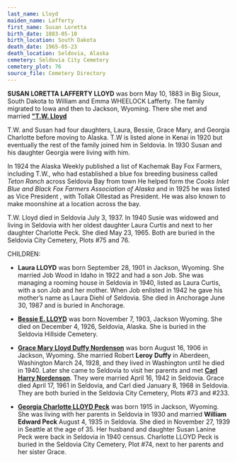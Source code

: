```yaml
---
last_name: Lloyd
maiden_name: Lafferty
first_name: Susan Loretta
birth_date: 1883-05-10
birth_location: South Dakota
death_date: 1965-05-23
death_location: Seldovia, Alaska
cemetery: Seldovia City Cemetery
cemetery_plot: 76
source_file: Cemetery Directory
---
```

 **SUSAN LORETTA LAFFERTY LLOYD** was born May 10, 1883 in Big
Sioux, South Dakota to William and Emma WHEELOCK Lafferty. The family migrated to Iowa and then to Jackson, Wyoming. There she met and married [**"T.W. Lloyd**](./Lloyd_Theophilus_W.md)  

T.W. and Susan had four daughters, Laura, Bessie, Grace Mary, and Georgia Charlotte before moving to Alaska. T.W is listed alone in Kenai in 1920 but
eventually the rest of the family joined him in Seldovia. In 1930 Susan
and his daughter Georgia were living with him.

In 1924 the Alaska Weekly published a list of Kachemak Bay Fox Farmers,
including T.W., who had established a blue fox breeding business called
*Teton Ranch* across Seldovia Bay from town He helped form the *Cooks
Inlet Blue and Black Fox Farmers Association of Alaska* and in 1925 he
was listed as Vice President , with Tollak Ollestad as President. He was
also known to make moonshine at a location across the bay.

T.W. Lloyd died in Seldovia July 3, 1937. In 1940 Susie was widowed and
living in Seldovia with her oldest daughter Laura Curtis and next to her
daughter Charlotte Peck. She died May 23, 1965. Both are buried in the
Seldovia City Cemetery, Plots \#75 and 76.

CHILDREN:

- **Laura LLOYD** was born September 28, 1901 in Jackson, Wyoming. She
married Job Wood in Idaho in 1922 and had a son Job. She was managing a
rooming house in Seldovia in 1940, listed as Laura Curtis, with a son
Job and her mother. When Job enlisted in 1942 he gave his mother’s name
as Laura Diehl of Seldovia. She died in Anchorage June 30, 1987 and is
buried in Anchorage.

- [**Bessie E. LLOYD**](./Lloyd_Bessie_E.md) was born November 7, 1903, Jackson Wyoming. She died
on December 4, 1926, Seldovia, Alaska. She is buried in the Seldovia
Hillside Cemetery.

- [**Grace Mary Lloyd Duffy Nordenson**](./Nordenson_Grace_Mary_Lloyd.md) was born August 16, 1906 in
Jackson, Wyoming. She married Robert **Leroy** **Duffy** in Aberdeen,
Washington March 24, 1928, and they lived in Washington until he died in 1940. Later she came to Seldovia to visit her parents and met [**Carl
Harry Nordenson**](Nordenson_Carl.md). They were married April 16, 1942 in
Seldovia. Grace died April 17, 1961 in Seldovia, and Carl died January
8, 1968 in Seldovia. They are both buried in the Seldovia City Cemetery,
Plots \#73 and \#233.

- [**Georgia Charlotte LLOYD Peck**](./Peck_Georgia_Charlotte.md) was born 1915 in Jackson,
Wyoming. She was living with her parents in Seldovia in 1930 and married
**William Edward Peck** August 4, 1935 in Seldovia. She died in November
27, 1939 in Seattle at the age of 35. Her husband and daughter Susan
Lanine Peck were back in Seldovia in 1940 census. Charlotte LLOYD Peck
is buried in the Seldovia City Cemetery, Plot \#74, next to her parents
and her sister Grace.
